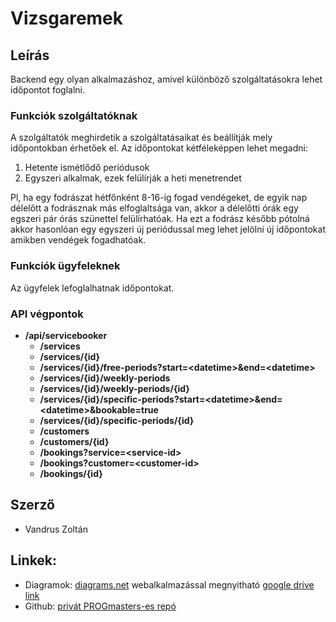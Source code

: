 # Vizsgaremek

## Leírás

Backend egy olyan alkalmazáshoz, amivel különböző szolgáltatásokra lehet időpontot foglalni.

### Funkciók szolgáltatóknak 
A szolgáltatók meghirdetik a szolgáltatásaikat és beállítják mely időpontokban érhetőek el.
Az időpontokat kétféleképpen lehet megadni:
1. Hetente ismétlődő periódusok
2. Egyszeri alkalmak, ezek felülírják a heti menetrendet 

Pl, ha egy fodrászat hétfőnként 8-16-ig fogad vendégeket, de egyik nap délelőtt a fodrásznak más elfoglaltsága van,
akkor a délelőtti órák egy egszeri pár órás szünettel felülírhatóak. Ha ezt a fodrász később pótolná akkor hasonlóan
egy egyszeri új periódussal meg lehet jelölni új időpontokat amikben vendégek fogadhatóak.

### Funkciók ügyfeleknek
Az ügyfelek lefoglalhatnak időpontokat.

### API végpontok
- **/api/servicebooker**
  - **/services**
  - **/services/{id}**
  - **/services/{id}/free-periods?start=\<datetime\>&end=\<datetime\>**
  - **/services/{id}/weekly-periods**
  - **/services/{id}/weekly-periods/{id}**
  - **/services/{id}/specific-periods?start=\<datetime\>&end=\<datetime\>&bookable=true**
  - **/services/{id}/specific-periods/{id}**
  - **/customers**
  - **/customers/{id}**
  - **/bookings?service=\<service-id\>**
  - **/bookings?customer=\<customer-id\>**
  - **/bookings/{id}**

## Szerző
- Vandrus Zoltán

## Linkek:
- Diagramok: [diagrams.net](https://app.diagrams.net) webalkalmazással megnyitható [google drive link](https://drive.google.com/file/d/12AK1elUCa2w8mthzNqpbRXYZbONwvwBY/view?usp=sharing)
- Github: [privát PROGmasters-es repó](https://github.com/PM-VallalatiBackend-SV2/vizsgaremek-Szunti)